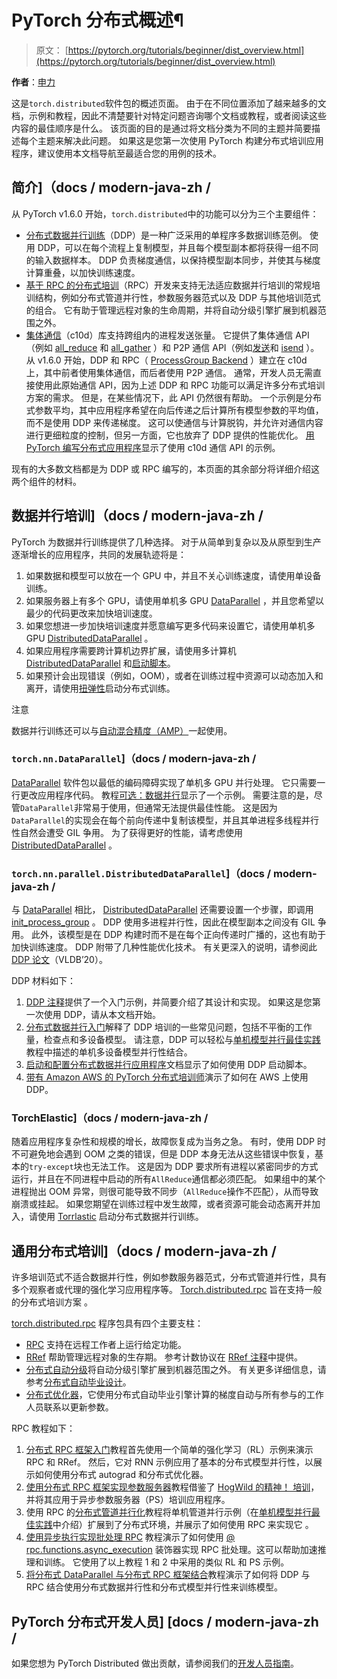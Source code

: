 # PyTorch 分布式概述¶

> 原文： [https://pytorch.org/tutorials/beginner/dist_overview.html](https://pytorch.org/tutorials/beginner/dist_overview.html)

**作者**：[申力](https://mrshenli.github.io/)

这是`torch.distributed`软件包的概述页面。 由于在不同位置添加了越来越多的文档，示例和教程，因此不清楚要针对特定​​问题咨询哪个文档或教程，或者阅读这些内容的最佳顺序是什么。 该页面的目的是通过将文档分类为不同的主题并简要描述每个主题来解决此问题。 如果这是您第一次使用 PyTorch 构建分布式培训应用程序，建议使用本文档导航至最适合您的用例的技术。

## 简介]（docs / modern-java-zh /

从 PyTorch v1.6.0 开始，`torch.distributed`中的功能可以分为三个主要组件：

*   [分布式数据并行训练](https://pytorch.org/docs/master/generated/torch.nn.parallel.DistributedDataParallel.html)（DDP）是一种广泛采用的单程序多数据训练范例。 使用 DDP，可以在每个流程上复制模型，并且每个模型副本都将获得一组不同的输入数据样本。 DDP 负责梯度通信，以保持模型副本同步，并使其与梯度计算重叠，以加快训练速度。
*   [基于 RPC 的分布式培训](https://pytorch.org/docs/master/rpc.html)（RPC）开发来支持无法适应数据并行培训的常规培训结构，例如分布式管道并行性，参数服务器范式以及 DDP 与其他培训范式的组合。 它有助于管理远程对象的生命周期，并将自动分级引擎扩展到机器范围之外。
*   [集体通信](https://pytorch.org/docs/stable/distributed.html)（c10d）库支持跨组内的进程发送张量。 它提供了集体通信 API（例如 [all_reduce](https://pytorch.org/docs/stable/distributed.html#torch.distributed.all_reduce) 和 [all_gather](https://pytorch.org/docs/stable/distributed.html#torch.distributed.all_gather) ）和 P2P 通信 API（例如[发送](https://pytorch.org/docs/stable/distributed.html#torch.distributed.send)和 [isend](https://pytorch.org/docs/stable/distributed.html#torch.distributed.isend) ）。 从 v1.6.0 开始，DDP 和 RPC（ [ProcessGroup Backend](https://pytorch.org/docs/master/rpc.html#process-group-backend) ）建立在 c10d 上，其中前者使用集体通信，而后者使用 P2P 通信。 通常，开发人员无需直接使用此原始通信 API，因为上述 DDP 和 RPC 功能可以满足许多分布式培训方案的需求。 但是，在某些情况下，此 API 仍然很有帮助。 一个示例是分布式参数平均，其中应用程序希望在向后传递之后计算所有模型参数的平均值，而不是使用 DDP 来传递梯度。 这可以使通信与计算脱钩，并允许对通信内容进行更细粒度的控制，但另一方面，它也放弃了 DDP 提供的性能优化。 [用 PyTorch 编写分布式应用程序](https://pytorch.org/tutorials/intermediate/dist_tuto.html)显示了使用 c10d 通信 API 的示例。

现有的大多数文档都是为 DDP 或 RPC 编写的，本页面的其余部分将详细介绍这两个组件的材料。

## 数据并行培训]（docs / modern-java-zh /

PyTorch 为数据并行训练提供了几种选择。 对于从简单到复杂以及从原型到生产逐渐增长的应用程序，共同的发展轨迹将是：

1.  如果数据和模型可以放在一个 GPU 中，并且不关心训练速度，请使用单设备训练。
2.  如果服务器上有多个 GPU，请使用单机多 GPU [DataParallel](https://pytorch.org/docs/master/generated/torch.nn.DataParallel.html) ，并且您希望以最少的代码更改来加快培训速度。
3.  如果您想进一步加快培训速度并愿意编写更多代码来设置它，请使用单机多 GPU [DistributedDataParallel](https://pytorch.org/docs/master/generated/torch.nn.parallel.DistributedDataParallel.html) 。
4.  如果应用程序需要跨计算机边界扩展，请使用多计算机 [DistributedDataParallel](https://pytorch.org/docs/master/generated/torch.nn.parallel.DistributedDataParallel.html) 和[启动脚本](https://github.com/pytorch/examples/blob/master/distributed/ddp/README.md)。
5.  如果预计会出现错误（例如，OOM），或者在训练过程中资源可以动态加入和离开，请使用[扭弹性](https://pytorch.org/elastic)启动分布式训练。

注意

数据并行训练还可以与[自动混合精度（AMP）](https://pytorch.org/docs/master/notes/amp_examples.html#working-with-multiple-gpus)一起使用。

### `torch.nn.DataParallel`]（docs / modern-java-zh /

[DataParallel](https://pytorch.org/docs/master/generated/torch.nn.DataParallel.html) 软件包以最低的编码障碍实现了单机多 GPU 并行处理。 它只需要一行更改应用程序代码。 教程[可选：数据并行](https://pytorch.org/tutorials/beginner/blitz/data_parallel_tutorial.html)显示了一个示例。 需要注意的是，尽管`DataParallel`非常易于使用，但通常无法提供最佳性能。 这是因为`DataParallel`的实现会在每个前向传递中复制该模型，并且其单进程多线程并行性自然会遭受 GIL 争用。 为了获得更好的性能，请考虑使用 [DistributedDataParallel](https://pytorch.org/docs/master/generated/torch.nn.parallel.DistributedDataParallel.html) 。

### `torch.nn.parallel.DistributedDataParallel`]（docs / modern-java-zh /

与 [DataParallel](https://pytorch.org/docs/master/generated/torch.nn.DataParallel.html) 相比， [DistributedDataParallel](https://pytorch.org/docs/master/generated/torch.nn.parallel.DistributedDataParallel.html) 还需要设置一个步骤，即调用 [init_process_group](https://pytorch.org/docs/stable/distributed.html#torch.distributed.init_process_group) 。 DDP 使用多进程并行性，因此在模型副本之间没有 GIL 争用。 此外，该模型是在 DDP 构建时而不是在每个正向传递时广播的，这也有助于加快训练速度。 DDP 附带了几种性能优化技术。 有关更深入的说明，请参阅此 [DDP 论文](https://arxiv.org/abs/2006.15704)（VLDB’20）。

DDP 材料如下：

1.  [DDP 注释](https://pytorch.org/docs/stable/notes/ddp.html)提供了一个入门示例，并简要介绍了其设计和实现。 如果这是您第一次使用 DDP，请从本文档开始。
2.  [分布式数据并行入门](../intermediate/ddp_tutorial.html)解释了 DDP 培训的一些常见问题，包括不平衡的工作量，检查点和多设备模型。 请注意，DDP 可以轻松与[单机模型并行最佳实践](../intermediate/model_parallel_tutorial.html)教程中描述的单机多设备模型并行性结合。
3.  [启动和配置分布式数据并行应用程序](https://github.com/pytorch/examples/blob/master/distributed/ddp/README.md)文档显示了如何使用 DDP 启动脚本。
4.  [带有 Amazon AWS 的 PyTorch 分布式培训师](aws_distributed_training_tutorial.html)演示了如何在 AWS 上使用 DDP。

### TorchElastic]（docs / modern-java-zh /

随着应用程序复杂性和规模的增长，故障恢复成为当务之急。 有时，使用 DDP 时不可避免地会遇到 OOM 之类的错误，但是 DDP 本身无法从这些错误中恢复，基本的`try-except`块也无法工作。 这是因为 DDP 要求所有进程以紧密同步的方式运行，并且在不同进程中启动的所有`AllReduce`通信都必须匹配。 如果组中的某个进程抛出 OOM 异常，则很可能导致不同步（`AllReduce`操作不匹配），从而导致崩溃或挂起。 如果您期望在训练过程中发生故障，或者资源可能会动态离开并加入，请使用 [Torrlastic](https://pytorch.org/elastic) 启动分布式数据并行训练。

## 通用分布式培训]（docs / modern-java-zh /

许多培训范式不适合数据并行性，例如参数服务器范式，分布式管道并行性，具有多个观察者或代理的强化学习应用程序等。 [Torch.distributed.rpc](https://pytorch.org/docs/master/rpc.html) 旨在支持一般的分布式培训方案 。

[torch.distributed.rpc](https://pytorch.org/docs/master/rpc.html) 程序包具有四个主要支柱：

*   [RPC](https://pytorch.org/docs/master/rpc.html#rpc) 支持在远程工作者上运行给定功能。
*   [RRef](https://pytorch.org/docs/master/rpc.html#rref) 帮助管理远程对象的生存期。 参考计数协议在 [RRef 注释](https://pytorch.org/docs/master/rpc/rref.html#remote-reference-protocol)中提供。
*   [分布式自动分级](https://pytorch.org/docs/master/rpc.html#distributed-autograd-framework)将自动分级引擎扩展到机器范围之外。 有关更多详细信息，请参考[分布式自动毕业设计](https://pytorch.org/docs/master/rpc/distributed_autograd.html#distributed-autograd-design)。
*   [分布式优化器](https://pytorch.org/docs/master/rpc.html#module-torch.distributed.optim)，它使用分布式自动毕业引擎计算的梯度自动与所有参与的工作人员联系以更新参数。

RPC 教程如下：

1.  [分布式 RPC 框架入门](../intermediate/rpc_tutorial.html)教程首先使用一个简单的强化学习（RL）示例来演示 RPC 和 RRef。 然后，它对 RNN 示例应用了基本的分布式模型并行性，以展示如何使用分布式 autograd 和分布式优化器。
2.  [使用分布式 RPC 框架实现参数服务器](../intermediate/rpc_param_server_tutorial.html)教程借鉴了 [HogWild 的精神！ 培训](https://people.eecs.berkeley.edu/~brecht/papers/hogwildTR.pdf)，并将其应用于异步参数服务器（PS）培训应用程序。
3.  使用 RPC 的[分布式管道并行化](../intermediate/dist_pipeline_parallel_tutorial.html)教程将单机管道并行示例（在[单机模型并行最佳实践](../intermediate/model_parallel_tutorial.html)中介绍）扩展到了分布式环境，并展示了如何使用 RPC 来实现它 。
4.  [使用异步执行实现批处理 RPC](../intermediate/rpc_async_execution.html) 教程演示了如何使用 [@ rpc.functions.async_execution](https://pytorch.org/docs/master/rpc.html#torch.distributed.rpc.functions.async_execution) 装饰器实现 RPC 批处理。这可以帮助加速推理和训练。 它使用了以上教程 1 和 2 中采用的类似 RL 和 PS 示例。
5.  [将分布式 DataParallel 与分布式 RPC 框架结合](../advanced/rpc_ddp_tutorial.html)教程演示了如何将 DDP 与 RPC 结合使用分布式数据并行性和分布式模型并行性来训练模型。

## PyTorch 分布式开发人员] [docs / modern-java-zh /

如果您想为 PyTorch Distributed 做出贡献，请参阅我们的[开发人员指南](https://github.com/pytorch/pytorch/blob/master/torch/distributed/CONTRIBUTING.md)。